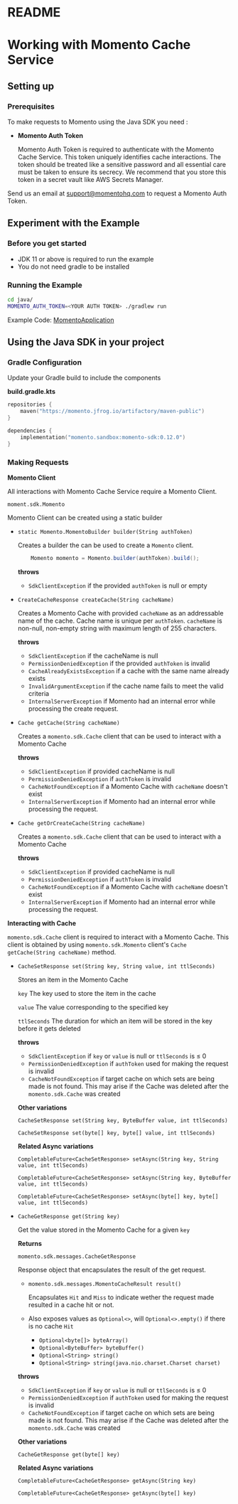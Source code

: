 # README

# Working with Momento Cache Service

## Setting up

### Prerequisites

To make requests to Momento using the Java SDK you need :

- **Momento Auth Token**

  Momento Auth Token is required to authenticate with the Momento Cache Service. This token uniquely identifies cache interactions. The token should be treated like a sensitive password and all essential care must be taken to ensure its secrecy. We recommend that you store this token in a secret vault like AWS Secrets Manager.


Send us an email at [support@momentohq.com](mailto:support@momentohq.com) to request a Momento Auth Token.

## **Experiment with the Example**

### Before you get started

- JDK 11 or above is required to run the example
- You do not need gradle to be installed

### Running the Example

```bash
cd java/
MOMENTO_AUTH_TOKEN=<YOUR AUTH TOKEN> ./gradlew run
```

Example Code: [MomentoApplication](lib/src/main/java/momento/client/example/MomentoCacheApplication.java)

## Using the Java SDK in your project

### Gradle Configuration

Update your Gradle build to include the components

**build.gradle.kts**

```kotlin
repositories {
    maven("https://momento.jfrog.io/artifactory/maven-public")
}

dependencies {
    implementation("momento.sandbox:momento-sdk:0.12.0")
}
```

### Making Requests

**Momento Client**

All interactions with Momento Cache Service require a Momento Client.

`moment.sdk.Momento`

Momento Client can be created using a static builder

- `static Momento.MomentoBuilder builder(String authToken)`

  Creates a builder the can be used to create a `Momento` client.

    ```java
    	Momento momento = Momento.builder(authToken).build();
    ```

  **throws**

  - `SdkClientException` if the provided `authToken` is null or empty

- `CreateCacheResponse createCache(String cacheName)`

  Creates a Momento Cache with provided `cacheName` as an addressable name of the cache. Cache name is unique per `authToken`. `cacheName` is non-null, non-empty string with maximum length of 255 characters.

  **throws**

  - `SdkClientException` if the cacheName is null
  - `PermissionDeniedException` if the provided `authToken` is invalid
  - `CacheAlreadyExistsException` if a cache with the same name already exists
  - `InvalidArgumentException` if the cache name fails to meet the valid criteria
  - `InternalServerException` if Momento had an internal error while processing the create request.

- `Cache getCache(String cacheName)`

  Creates a `momento.sdk.Cache` client that can be used to interact with a Momento Cache

  **throws**

  - `SdkClientException` if provided cacheName is null
  - `PermissionDeniedException` if `authToken` is invalid
  - `CacheNotFoundException` if a Momento Cache with `cacheName` doesn't exist
  - `InternalServerException` if Momento had an internal error while processing the request.

- `Cache getOrCreateCache(String cacheName)`

  Creates a `momento.sdk.Cache` client that can be used to interact with a Momento Cache

  **throws**

  - `SdkClientException` if provided cacheName is null
  - `PermissionDeniedException` if `authToken` is invalid
  - `CacheNotFoundException` if a Momento Cache with `cacheName` doesn't exist
  - `InternalServerException` if Momento had an internal error while processing the request.

**Interacting with Cache**

`momento.sdk.Cache` client is required to interact with a Momento Cache. This client is obtained by using `momento.sdk.Momento` client's `Cache getCache(String cacheName)` method.

- `CacheSetResponse set(String key, String value, int ttlSeconds)`

  Stores an item in the Momento Cache

  `key` The key used to store the item in the cache

  `value` The value corresponding to the specified key

  `ttlSeconds` The duration for which an item will be stored in the key before it gets deleted

  **throws**

  - `SdkClientException` if `key` or `value` is null or `ttlSeconds` is ≤ 0
  - `PermissionDeniedException` if `authToken` used for making the request is invalid
  - `CacheNotFoundException` if target cache on which sets are being made is not found. This may arise if the Cache was deleted after the `momento.sdk.Cache` was created

  **Other variations**

  `CacheSetResponse set(String key, ByteBuffer value, int ttlSeconds)`

  `CacheSetResponse set(byte[] key, byte[] value, int ttlSeconds)`

  **Related Async variations**

  `CompletableFuture<CacheSetResponse> setAsync(String key, String value, int ttlSeconds)`

  `CompletableFuture<CacheSetResponse> setAsync(String key, ByteBuffer value, int ttlSeconds)`

  `CompletableFuture<CacheSetResponse> setAsync(byte[] key, byte[] value, int ttlSeconds)`


- `CacheGetResponse get(String key)`

  Get the value stored in the Momento Cache for a given `key`

  **Returns**

  `momento.sdk.messages.CacheGetResponse`

  Response object that encapsulates the result of the get request.

  - `momento.sdk.messages.MomentoCacheResult result()`

    Encapsulates `Hit` and `Miss` to indicate wether the request made resulted in a cache hit or not.

  - Also exposes values as `Optional<>`, will `Optional<>.empty()` if there is no cache `Hit`
    - `Optional<byte[]> byteArray()`
    - `Optional<ByteBuffer> byteBuffer()`
    - `Optional<String> string()`
    - `Optional<String> string(java.nio.charset.Charset charset)`

  **throws**

  - `SdkClientException` if `key` or `value` is null or `ttlSeconds` is ≤ 0
  - `PermissionDeniedException` if `authToken` used for making the request is invalid
  - `CacheNotFoundException` if target cache on which sets are being made is not found. This may arise if the Cache was deleted after the `momento.sdk.Cache` was created

  **Other variations**

  `CacheGetResponse get(byte[] key)`

  **Related Async variations**

  `CompletableFuture<CacheGetResponse> getAsync(String key)`

  `CompletableFuture<CacheGetResponse> getAsync(byte[] key)`
